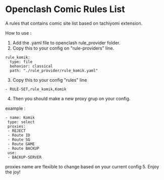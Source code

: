 # Openclash Comic Rules List

A rules that contains comic site list based on tachiyomi extension.

How to use :

1. Add the .yaml file to openclash rule_provider folder.
2. Copy this to your config on "rule-providers" line.
```
rule_komik:
  type: file
  behavior: classical
  path: "./rule_provider/rule_komik.yaml"
 ```
 3. Copy this to your config "rules" line
 ```
 - RULE-SET,rule_komik,Komik
 ```
 4. Then you should make a new proxy grup on your config.
 
 example :
 ```
 - name: Komik
  type: select
  proxies:
  - REJECT
  - Route ID
  - Route SG
  - Route GAME
  - Route BACKUP
  use:
  - BACKUP-SERVER
  ```
  proxies name are flexible to change based on your current config
  5. Enjoy the joy!
